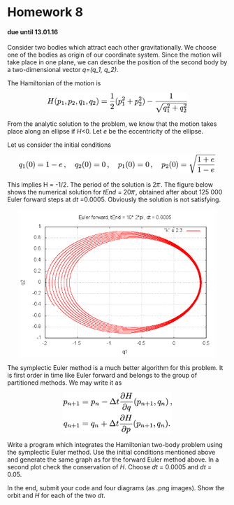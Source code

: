 # Homework 8
#### due until 13.01.16

Consider two bodies which attract each other gravitationally. We choose one of the bodies as origin of our coordinate system. Since the motion will take place in one plane, we can describe the position of the second body by a two-dimensional vector *q=(q_1, q_2)*.

The Hamiltonian of the motion is
<p align="center">
<img src="stuffy_stuff/f1.png" width="320">
</p>

From the analytic solution to the problem, we know that the motion takes place along an ellipse if *H*<0. Let *e* be the eccentricity of the ellipse.

Let us consider the initial conditions
<p align="center">
<img src="stuffy_stuff/f2.png" width="450">
</p>

This implies H = -1/2. The period of the solution is 2<img src="stuffy_stuff/f3.png" width="10">. The figure below shows the numerical solution for *tEnd* = 20<img src="stuffy_stuff/f3.png" width="10">, obtained after about 125 000 Euler forward steps at *dt* =0.0005. Obviously the solution is not satisfying.

<p align="center">
<img src="stuffy_stuff/euler.png" width="450">
</p>

The symplectic Euler method is a much better algorithm for this problem. It is first order in time like Euler forward and belongs to the group of partitioned methods. We may write it as

<p align="center">
<img src="stuffy_stuff/se.png" width="250">
</p>

Write a program which integrates the Hamiltonian two-body problem using the symplectic Euler method. Use the initial conditions mentioned above and generate the same graph as for the forward Euler method above. In a second plot check the conservation of *H*. Choose *dt* = 0.0005 and *dt* = 0.05.

In the end, submit your code and four diagrams (as .png images). Show the orbit and *H* for each of the two *dt*.
